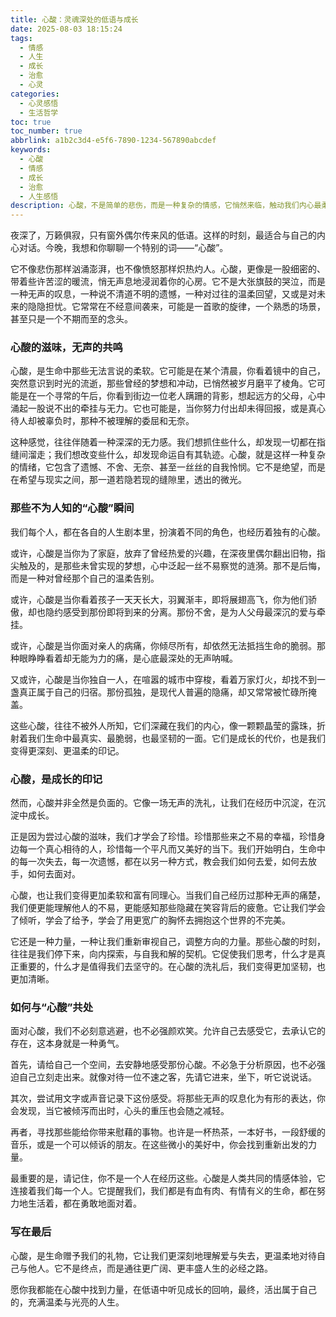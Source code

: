 ```yaml
---
title: 心酸：灵魂深处的低语与成长
date: 2025-08-03 18:15:24
tags:
  - 情感
  - 人生
  - 成长
  - 治愈
  - 心灵
categories:
  - 心灵感悟
  - 生活哲学
toc: true
toc_number: true
abbrlink: a1b2c3d4-e5f6-7890-1234-567890abcdef
keywords:
  - 心酸
  - 情感
  - 成长
  - 治愈
  - 人生感悟
description: 心酸，不是简单的悲伤，而是一种复杂的情感，它悄然来临，触动我们内心最柔软的地方。这篇文章将带你走进那些无声的心酸时刻，感受它如何成为我们生命中不可或缺的印记，并从中汲取成长的力量与温柔。
---
```


夜深了，万籁俱寂，只有窗外偶尔传来风的低语。这样的时刻，最适合与自己的内心对话。今晚，我想和你聊聊一个特别的词——“心酸”。

它不像悲伤那样汹涌澎湃，也不像愤怒那样炽热灼人。心酸，更像是一股细密的、带着些许苦涩的暖流，悄无声息地浸润着你的心房。它不是大张旗鼓的哭泣，而是一种无声的叹息，一种说不清道不明的遗憾，一种对过往的温柔回望，又或是对未来的隐隐担忧。它常常在不经意间袭来，可能是一首歌的旋律，一个熟悉的场景，甚至只是一个不期而至的念头。

### 心酸的滋味，无声的共鸣

心酸，是生命中那些无法言说的柔软。它可能是在某个清晨，你看着镜中的自己，突然意识到时光的流逝，那些曾经的梦想和冲动，已悄然被岁月磨平了棱角。它可能是在一个寻常的午后，你看到街边一位老人蹒跚的背影，想起远方的父母，心中涌起一股说不出的牵挂与无力。它也可能是，当你努力付出却未得回报，或是真心待人却被辜负时，那种不被理解的委屈和无奈。

这种感觉，往往伴随着一种深深的无力感。我们想抓住些什么，却发现一切都在指缝间溜走；我们想改变些什么，却发现命运自有其轨迹。心酸，就是这样一种复杂的情绪，它包含了遗憾、不舍、无奈、甚至一丝丝的自我怜悯。它不是绝望，而是在希望与现实之间，那一道若隐若现的缝隙里，透出的微光。

### 那些不为人知的“心酸”瞬间

我们每个人，都在各自的人生剧本里，扮演着不同的角色，也经历着独有的心酸。

或许，心酸是当你为了家庭，放弃了曾经热爱的兴趣，在深夜里偶尔翻出旧物，指尖触及的，是那些未曾实现的梦想，心中泛起一丝不易察觉的涟漪。那不是后悔，而是一种对曾经那个自己的温柔告别。

或许，心酸是当你看着孩子一天天长大，羽翼渐丰，即将展翅高飞，你为他们骄傲，却也隐约感受到那份即将到来的分离。那份不舍，是为人父母最深沉的爱与牵挂。

或许，心酸是当你面对亲人的病痛，你倾尽所有，却依然无法抵挡生命的脆弱。那种眼睁睁看着却无能为力的痛，是心底最深处的无声呐喊。

又或许，心酸是当你独自一人，在喧嚣的城市中穿梭，看着万家灯火，却找不到一盏真正属于自己的归宿。那份孤独，是现代人普遍的隐痛，却又常常被忙碌所掩盖。

这些心酸，往往不被外人所知，它们深藏在我们的内心，像一颗颗晶莹的露珠，折射着我们生命中最真实、最脆弱，也最坚韧的一面。它们是成长的代价，也是我们变得更深刻、更温柔的印记。

### 心酸，是成长的印记

然而，心酸并非全然是负面的。它像一场无声的洗礼，让我们在经历中沉淀，在沉淀中成长。

正是因为尝过心酸的滋味，我们才学会了珍惜。珍惜那些来之不易的幸福，珍惜身边每一个真心相待的人，珍惜每一个平凡而又美好的当下。我们开始明白，生命中的每一次失去，每一次遗憾，都在以另一种方式，教会我们如何去爱，如何去放手，如何去面对。

心酸，也让我们变得更加柔软和富有同理心。当我们自己经历过那种无声的痛楚，我们便更能理解他人的不易，更能感知那些隐藏在笑容背后的疲惫。它让我们学会了倾听，学会了给予，学会了用更宽广的胸怀去拥抱这个世界的不完美。

它还是一种力量，一种让我们重新审视自己，调整方向的力量。那些心酸的时刻，往往是我们停下来，向内探索，与自我和解的契机。它促使我们思考，什么才是真正重要的，什么才是值得我们去坚守的。在心酸的洗礼后，我们变得更加坚韧，也更加清晰。

### 如何与“心酸”共处

面对心酸，我们不必刻意逃避，也不必强颜欢笑。允许自己去感受它，去承认它的存在，这本身就是一种勇气。

首先，请给自己一个空间，去安静地感受那份心酸。不必急于分析原因，也不必强迫自己立刻走出来。就像对待一位不速之客，先请它进来，坐下，听它说说话。

其次，尝试用文字或声音记录下这份感受。将那些无声的叹息化为有形的表达，你会发现，当它被倾泻而出时，心头的重压也会随之减轻。

再者，寻找那些能给你带来慰藉的事物。也许是一杯热茶，一本好书，一段舒缓的音乐，或是一个可以倾诉的朋友。在这些微小的美好中，你会找到重新出发的力量。

最重要的是，请记住，你不是一个人在经历这些。心酸是人类共同的情感体验，它连接着我们每一个人。它提醒我们，我们都是有血有肉、有情有义的生命，都在努力地生活着，都在勇敢地面对着。

### 写在最后

心酸，是生命赠予我们的礼物，它让我们更深刻地理解爱与失去，更温柔地对待自己与他人。它不是终点，而是通往更广阔、更丰盛人生的必经之路。

愿你我都能在心酸中找到力量，在低语中听见成长的回响，最终，活出属于自己的，充满温柔与光亮的人生。